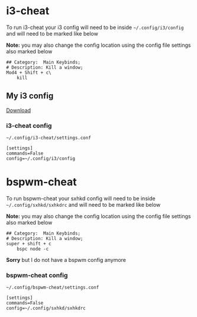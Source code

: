 # i3-cheat

To run i3-cheat your i3 config will need to be inside `~/.config/i3/config` and will need to be marked like below

**Note:** you may also change the config location using the config file settings also marked below

```
## Category:  Main Keybinds;
# Description: Kill a window;
Mod4 + Shift + c\
	kill
```

## My i3 config

[Download](https://raw.githubusercontent.com/TheCynicalTeam/DotFiles/master/.config/i3/config)

### i3-cheat config
`~/.config/i3-cheat/settings.conf`
```
[settings]
commands=False
config=~/.config/i3/config
```

# bspwm-cheat

To run bspwm-cheat your sxhkd config will need to be inside `~/.config/sxhkd/sxhkdrc` and will need to be marked like below

**Note:** you may also change the config location using the config file settings also marked below

```
## Category:  Main Keybinds;
# Description: Kill a window;
super + shift + c
	bspc node -c
```

**Sorry** but I do not have a bspwm config anymore

### bspwm-cheat config
`~/.config/bspwm-cheat/settings.conf`
```
[settings]
commands=False
config=~/.config/sxhkd/sxhkdrc
```
